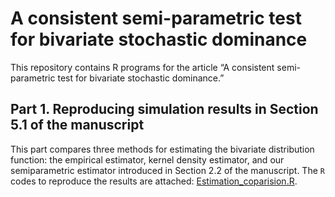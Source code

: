 # A consistent semi-parametric test for bivariate stochastic dominance

This repository contains R programs for the article “A consistent semi-parametric test for bivariate stochastic dominance.”
<!-- This article has been submitted for publication. -->
## Part 1. Reproducing simulation results in Section 5.1 of the manuscript
This part compares three methods for estimating the bivariate distribution function: the empirical estimator, kernel density estimator, and our semiparametric estimator introduced in Section 2.2 of the manuscript. The ```R``` codes to reproduce the results are attached: [Estimation_coparision.R](https://github.com/ywqywq121/bivariateFSD/blob/master/Estimation_coparision.R).
